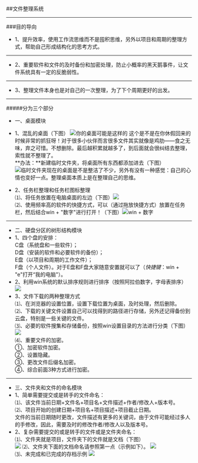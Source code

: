 ##文件整理系统

----------
###目的导向
- 1、提升效率，使用工作流思维而不是囤积思维，另外以项目和周期的整理方式，帮助自己形成结构化的思考方式。
 ---
- 2、重要软件和文件的及时备份和加密处理，防止小概率的黑天鹅事件，让文件系统具有一定的反脆弱性。
 ---
- 3、整理文件本身也是对自己的一次整理，为了下个周期更好的出发。

------

#####分为三个部分
 - 一、桌面模块
  - 1、混乱的桌面（下图） 
  ![你的桌面可能是这样的](http://i.imgur.com/L8wASYj.jpg)
这个是不是在你休假回来的时候非常的抓狂呀！对于很多小伙伴而言很多文件其实就像是鸡肋——食之无味，弃之可惜。不想删除。最后越积累就越多了，到后面就会很纠结去整理，索性就不整理了。                                                   
**办法：**新建临时文件夹，将桌面所有东西都添加进去（下图）  
![临时文件夹](http://i.imgur.com/QL1uoNC.jpg)现在的桌面是不是整洁了不少，另外有没有一种感觉：自己的心情也变好一点。整理桌面本质上是在整理自己的思维。  
  
  - 2、任务栏整理和任务栏图标整理  
⑴、将任务放置在电脑桌面的左边（下图）![](http://i.imgur.com/ooWCAXo.jpg)     
⑵、使用频率高的软件的快捷方式，可以（通过拖放快捷方式）放置在任务栏，然后结合win + "数字"进行打开！（下图）![win + 数字](http://i.imgur.com/EnuOE9s.jpg)


 - --
 - 二、硬盘分区的树形结构模块
  - 1、四个盘的安排：  
   C盘（系统盘和一些软件）；  
   D盘（安装的软件和必要软件的备份）；  
   E盘（以项目和周期的工作文件）；  
   F盘（个人文件）。对于E盘和F盘大家随意安置就可以了（*快捷键*：win + "e"打开“我的电脑"）。
  - 2、利用win系统的默认排序规则进行排序（按照阿拉伯数字，字母表排序） 
   ![](http://i.imgur.com/jNlLZEy.png)
  - 3、文件下载的两种整理方式  
   ⑴、在浏览器的设置位置，设置下载位置为桌面，及时处理，然后删除。  
   ⑵、下载的关键文件设置自己可以找得到的路径进行存储，另外还记得备份到云盘，特别是一些关键的文件。  
   ⑶、必要的软件搜集和存储备份，按照win设置目录的方法进行分类（下图）![](http://i.imgur.com/4qYAsPA.png)  
   ⑷、重要文件的加密。  
   ①、加密软件加密。  
   ②、设置隐藏。  
   ③、更改文件后缀名加密。  
   ④、综合前面3种方式进行加密。

---
 - 三、文件夹和文件的命名模块
  - 1、简单需要提交或是转手的文件命名：  
  ⑴、该文件当前日期+文件名+项目名+文件描述+作者/修改人+版本号。  
  ⑵、项目开始的创建日期+项目名+项目描述+项目截止日期。  
  文件的当前日期随时更改，文件描述有更多的关键词，由于文件可能经过多人的手修改，因此，需要及时的修改作者/修改人以及版本号。
  - 2、复杂需要提交的或是转手的文件或是文件夹命名：  
  ⑴、文件夹就是项目，文件夹下的文件就是文档（下图）  
  ![](http://i.imgur.com/WeLKQtc.png)
  ⑵、文件夹下面的文档命名请参照第一点（示例如下）。
  ![](http://i.imgur.com/zZK8FRj.png)  
  ⑶、未完成和已完成的存档示例
  ![](http://i.imgur.com/Dnn1QCI.png)  
  
  